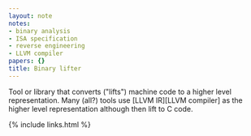 ```yaml
---
layout: note
notes:
- binary analysis
- ISA specification
- reverse engineering
- LLVM compiler
papers: {}
title: Binary lifter
---
```


Tool or library that converts ("lifts") machine code to a higher level
representation.
Many (all?) tools use [LLVM IR][LLVM compiler] as the higher level representation
although then lift to C code.

{% include links.html %}
